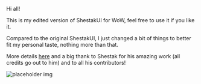 Hi all!

This is my edited version of ShestakUI for WoW, feel free to use it if you like it.

Compared to the original ShestakUI, I just changed a bit of things to better fit my personal taste, nothing more than that.

More details [here](http://shestak.org/forum/showthread.php?t=835) and a big thank to Shestak for his amazing work (all credits go out to him) and to all his contributors!

![placeholder img](http://i.imgur.com/PMPzi.jpg "OzEdit")